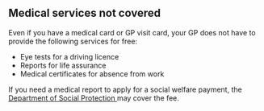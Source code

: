 ##  Medical services not covered

Even if you have a medical card or GP visit card, your GP does not have to
provide the following services for free:

  * Eye tests for a driving licence 
  * Reports for life assurance 
  * Medical certificates for absence from work 

If you need a medical report to apply for a social welfare payment, the [
Department of Social Protection ](http://www.welfare.ie/) may cover the fee.
